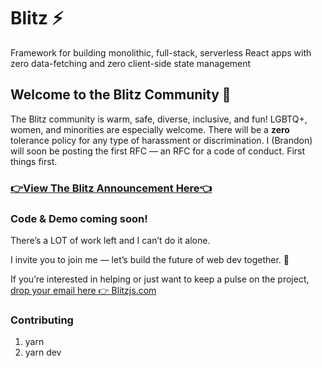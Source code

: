 # Blitz ⚡️

Framework for building monolithic, full-stack, serverless React apps with zero data-fetching and zero client-side state management

## Welcome to the Blitz Community 👋

The Blitz community is warm, safe, diverse, inclusive, and fun! LGBTQ+, women, and minorities are especially welcome. There will be a **zero** tolerance policy for any type of harassment or discrimination. I (Brandon) will soon be posting the first RFC — an RFC for a code of conduct. First things first.

### [👉View The Blitz Announcement Here👈](https://twitter.com/flybayer/status/1229425878481793024)

### Code & Demo coming soon!

There’s a LOT of work left and I can’t do it alone.

I invite you to join me — let’s build the future of web dev together. 🤝

If you’re interested in helping or just want to keep a pulse on the project, [drop your email here 👉 Blitzjs.com](https://blitzjs.com)

### Contributing

1. yarn
2. yarn dev
